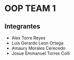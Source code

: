 # OOP TEAM 1

## Integrantes  

- Alex Torre Reyes
- Luis Gerardo Leon Ortega
- Amaury Morales Cerecedo
- Josue Emmanuel Torres Colli
